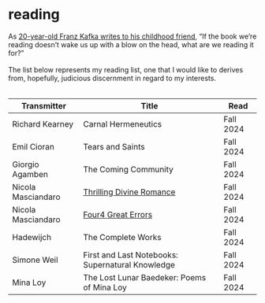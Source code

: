 # reading

<aside>As <a href="https://www.themarginalian.org/2014/06/06/kafka-on-books-and-reading/">20-year-old Franz Kafka writes to his childhood friend</a>, “If the book we’re reading doesn’t wake us up with a blow on the head, what are we reading it for?”<br><br>The list below represents my reading list, one that I would like to derives from, hopefully, judicious discernment in regard to my interests.</aside><br>

<table>
  <thead>
    <tr>
      <th scope="col">Transmitter</th>
      <th scope="col">Title</th>
      <th scope="col">Read</th>
    </tr>
  </thead>
  <tbody>
    <tr>
      <td>Richard Kearney</td>
      <td>Carnal Hermeneutics</td>
      <td>Fall 2024</td>
    </tr>
    <tr>
      <td>Emil Cioran</td>
      <td>Tears and Saints</td>
      <td>Fall 2024</td>
    </tr>
    <tr>
      <td>Giorgio Agamben</td>
      <td>The Coming Community</td>
      <td>Fall 2024</td>
    </tr>
    <tr>
      <td>Nicola Masciandaro</td>
      <td><a href="https://www.academia.edu/18855595/Thrilling_Divine_Romance">Thrilling Divine Romance</a></td>
      <td>Fall 2024</td>
    </tr>
    <tr>
      <td>Nicola Masciandaro</td>
      <td><a href="https://www.academia.edu/115515436/Four4_Great_Errors">Four4 Great Errors</a></td>
      <td>Fall 2024</td>
    </tr>
    <tr>
      <td>Hadewijch</td>
      <td>The Complete Works</td>
      <td>Fall 2024</td>
    </tr>
    <tr>
      <td>Simone Weil</td>
      <td>First and Last Notebooks: Supernatural Knowledge</td>
      <td>Fall 2024</td>
    </tr>
    <tr>
      <td>Mina Loy</td>
      <td>The Lost Lunar Baedeker: Poems of Mina Loy</td>
      <td>Fall 2024</td>
    </tr>
  </tbody>
<!-- 
  <tfoot>
    <tr>
      <th></th>
      <td></td>
    </tr>
  </tfoot>
 -->
</table>